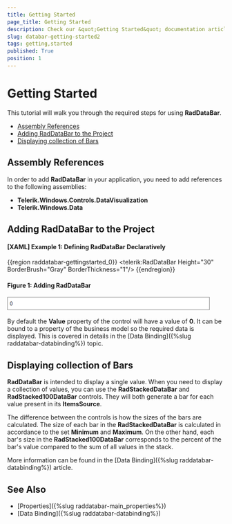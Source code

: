 ```yaml
---
title: Getting Started
page_title: Getting Started
description: Check our &quot;Getting Started&quot; documentation article for the RadDataBar WPF control.
slug: databar-getting-started2
tags: getting,started
published: True
position: 1
---
```


# Getting Started

This tutorial will walk you through the required steps for using __RadDataBar__. 

* [Assembly References](#assembly-references)
* [Adding RadDataBar to the Project](#adding-raddatabar-to-the-project)
* [Displaying collection of Bars](#displaying-collection-of-bars)

## Assembly References

In order to add __RadDataBar__ in your application, you need to add references to the following assemblies:

* __Telerik.Windows.Controls.DataVisualization__
* __Telerik.Windows.Data__

## Adding RadDataBar to the Project

#### __[XAML] Example 1: Defining RadDataBar Declaratively__
{{region raddatabar-gettingstarted_0}}
	     <telerik:RadDataBar Height="30" 
                            BorderBrush="Gray"
							BorderThickness="1"/>
{{endregion}}

#### __Figure 1: Adding RadDataBar__
![Adding RadDataBar](images/RadDataBar_GettingStarted_01.png)

By default the __Value__ property of the control will have a value of __0__. It can be bound to a property of the business model so the required data is displayed. This is covered in details in the [Data Binding]({%slug raddatabar-databinding%}) topic.

## Displaying collection of Bars

__RadDataBar__ is intended to display a single value. When you need to display a collection of values, you can use the __RadStackedDataBar__ and __RadStacked100DataBar__ controls. They will both generate a bar for each value present in its __ItemsSource__. 

The difference between the controls is how the sizes of the bars are calculated. The size of each bar in the **RadStackedDataBar** is calculated in accordance to the set **Minimum** and **Maximum**. On the other hand, each bar's size in the **RadStacked100DataBar** corresponds to the percent of the bar's value compared to the sum of all values in the stack.

More information can be found in the [Data Binding]({%slug raddatabar-databinding%}) article.

## See Also

* [Properties]({%slug raddatabar-main_properties%})
* [Data Binding]({%slug raddatabar-databinding%})

